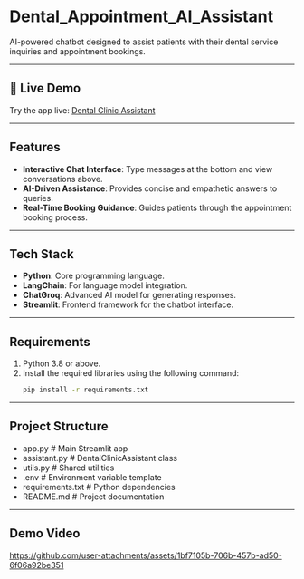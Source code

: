 # Dental_Appointment_AI_Assistant
AI-powered chatbot designed to assist patients with their dental service inquiries and appointment bookings.

---

## 🚀 Live Demo
Try the app live: [Dental Clinic Assistant](https://dentaaiassistant.streamlit.app/)

---

## Features
- **Interactive Chat Interface**: Type messages at the bottom and view conversations above.
- **AI-Driven Assistance**: Provides concise and empathetic answers to queries.
- **Real-Time Booking Guidance**: Guides patients through the appointment booking process.

---

## Tech Stack
- **Python**: Core programming language.
- **LangChain**: For language model integration.
- **ChatGroq**: Advanced AI model for generating responses.
- **Streamlit**: Frontend framework for the chatbot interface.

---

## Requirements
1. Python 3.8 or above.
2. Install the required libraries using the following command:
   ```bash
   pip install -r requirements.txt

---

## Project Structure
- app.py             # Main Streamlit app
- assistant.py       # DentalClinicAssistant class
- utils.py           # Shared utilities
- .env               # Environment variable template
- requirements.txt   # Python dependencies
- README.md          # Project documentation

---

## Demo Video
https://github.com/user-attachments/assets/1bf7105b-706b-457b-ad50-6f06a92be351




